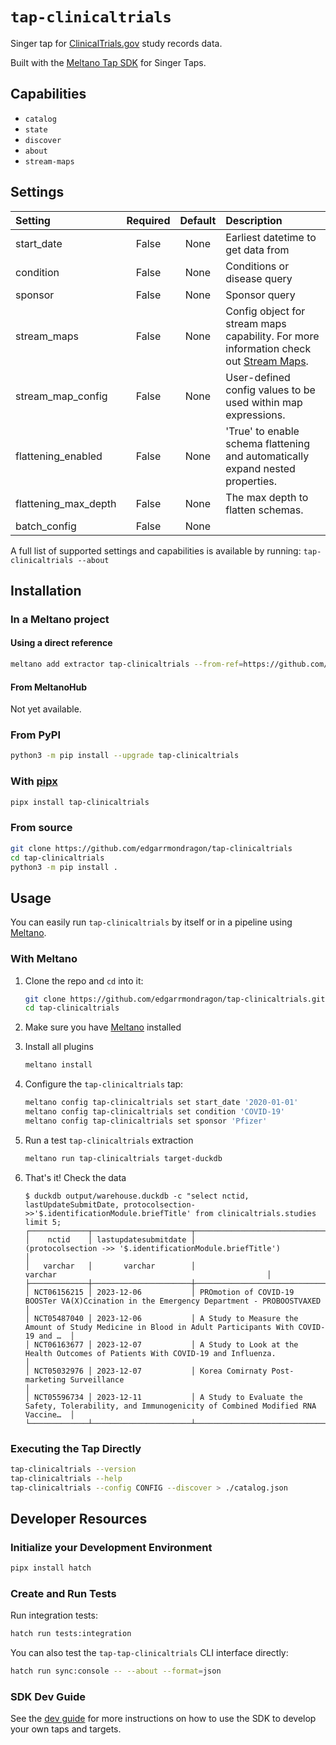 # `tap-clinicaltrials`

Singer tap for [ClinicalTrials.gov](https://clinicaltrials.gov/data-about-studies/learn-about-api) study records data.

Built with the [Meltano Tap SDK](https://sdk.meltano.com) for Singer Taps.

## Capabilities

* `catalog`
* `state`
* `discover`
* `about`
* `stream-maps`

## Settings

| Setting             | Required | Default | Description |
|:--------------------|:--------:|:-------:|:------------|
| start_date          | False    | None    | Earliest datetime to get data from |
| condition           | False    | None    | Conditions or disease query |
| sponsor             | False    | None    | Sponsor query |
| stream_maps         | False    | None    | Config object for stream maps capability. For more information check out [Stream Maps](https://sdk.meltano.com/en/latest/stream_maps.html). |
| stream_map_config   | False    | None    | User-defined config values to be used within map expressions. |
| flattening_enabled  | False    | None    | 'True' to enable schema flattening and automatically expand nested properties. |
| flattening_max_depth| False    | None    | The max depth to flatten schemas. |
| batch_config        | False    | None    |             |

A full list of supported settings and capabilities is available by running: `tap-clinicaltrials --about`

## Installation

### In a Meltano project

#### Using a direct reference

```bash
meltano add extractor tap-clinicaltrials --from-ref=https://github.com/edgarrmondragon/tap-clinicaltrials/blob/main/plugin.yaml
```

#### From MeltanoHub

Not yet available.

### From PyPI

```bash
python3 -m pip install --upgrade tap-clinicaltrials
```

### With [pipx][pipx]

```bash
pipx install tap-clinicaltrials
```

[pipx]: https://github.com/pypa/pipx

### From source

```bash
git clone https://github.com/edgarrmondragon/tap-clinicaltrials
cd tap-clinicaltrials
python3 -m pip install .
```

## Usage

You can easily run `tap-clinicaltrials` by itself or in a pipeline using [Meltano](https://meltano.com/).

### With Meltano

1. Clone the repo and `cd` into it:

   ```bash
   git clone https://github.com/edgarrmondragon/tap-clinicaltrials.git
   cd tap-clinicaltrials
   ```

1. Make sure you have [Meltano](https://docs.meltano.com/guide/installation-guide) installed

1. Install all plugins

   ```bash
   meltano install
   ```

1. Configure the `tap-clinicaltrials` tap:

   ```bash
   meltano config tap-clinicaltrials set start_date '2020-01-01'
   meltano config tap-clinicaltrials set condition 'COVID-19'
   meltano config tap-clinicaltrials set sponsor 'Pfizer'
   ```

1. Run a test `tap-clinicaltrials` extraction

   ```bash
   meltano run tap-clinicaltrials target-duckdb
   ```

1. That's it! Check the data

   ```console
   $ duckdb output/warehouse.duckdb -c "select nctid, lastUpdateSubmitDate, protocolsection->>'$.identificationModule.briefTitle' from clinicaltrials.studies limit 5;
   ┌─────────────┬──────────────────────┬─────────────────────────────────────────────────────────────────────────────────────────────────────┐
   │    nctid    │ lastupdatesubmitdate │                      (protocolsection ->> '$.identificationModule.briefTitle')                      │
   │   varchar   │       varchar        │                                               varchar                                               │
   ├─────────────┼──────────────────────┼─────────────────────────────────────────────────────────────────────────────────────────────────────┤
   │ NCT06156215 │ 2023-12-06           │ PROmotion of COVID-19 BOOSTer VA(X)Ccination in the Emergency Department - PROBOOSTVAXED            │
   │ NCT05487040 │ 2023-12-06           │ A Study to Measure the Amount of Study Medicine in Blood in Adult Participants With COVID-19 and …  │
   │ NCT06163677 │ 2023-12-07           │ A Study to Look at the Health Outcomes of Patients With COVID-19 and Influenza.                     │
   │ NCT05032976 │ 2023-12-07           │ Korea Comirnaty Post-marketing Surveillance                                                         │
   │ NCT05596734 │ 2023-12-11           │ A Study to Evaluate the Safety, Tolerability, and Immunogenicity of Combined Modified RNA Vaccine…  │
   └─────────────┴──────────────────────┴─────────────────────────────────────────────────────────────────────────────────────────────────────┘
   ```

### Executing the Tap Directly

```bash
tap-clinicaltrials --version
tap-clinicaltrials --help
tap-clinicaltrials --config CONFIG --discover > ./catalog.json
```

## Developer Resources

### Initialize your Development Environment

```bash
pipx install hatch
```

### Create and Run Tests

Run integration tests:

```bash
hatch run tests:integration
```

You can also test the `tap-tap-clinicaltrials` CLI interface directly:

```bash
hatch run sync:console -- --about --format=json
```

### SDK Dev Guide

See the [dev guide](https://sdk.meltano.com/en/latest/dev_guide.html) for more instructions on how to use the SDK to
develop your own taps and targets.
